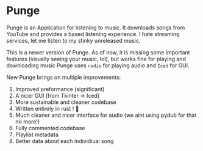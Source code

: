 # Punge
Punge is an Application for listening to music. It downloads songs from YouTube and provides a based listening experience. I hate streaming services, let me listen to my stinky unreleased music.

This is a newer version of Punge. As of now, it is missing some important features (visually seeing your music, lol), but works fine for playing and downloading music
Punge uses `rodio` for playing audio and `Iced` for GUI.

New Punge brings on multiple improvements:

1) Improved preformance (significant)
2) A nicer GUI (from Tkinter -> Iced)
3) More sustainable and cleaner codebase
4) Written entirely in rust ! 🦀
5) Much cleaner and nicer interface for audio (we aint using pydub for that no more!)
6) Fully commented codebase
7) Playlist metadata
8) Better data about each individiual song

